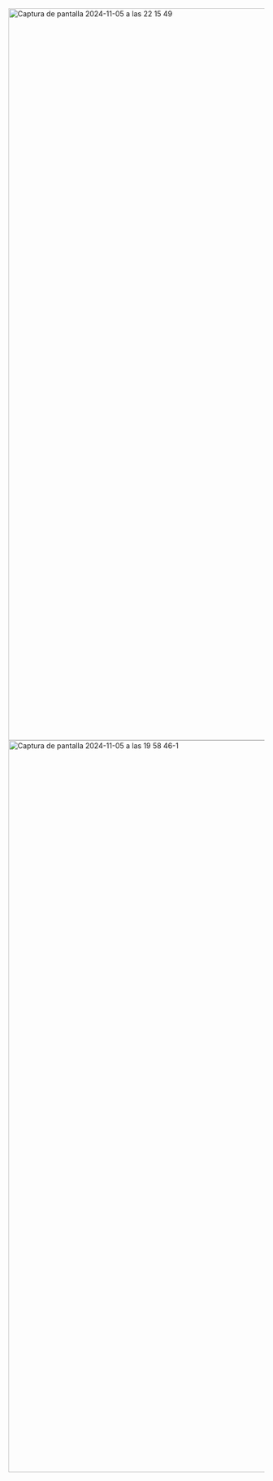 <img width="1440" alt="Captura de pantalla 2024-11-05 a las 22 15 49" src="https://github.com/user-attachments/assets/3421f741-622b-4655-ad75-217242994c91">
<img width="1440" alt="Captura de pantalla 2024-11-05 a las 19 58 46-1" src="https://github.com/user-attachments/assets/74bbd88e-77b7-4021-a46e-ed21f2f4a53d">

